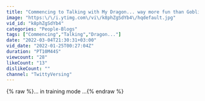 ```yaml
---
title: "Commencing to Talking with My Dragon... way more fun than Goblins"
image: "https:\/\/i.ytimg.com\/vi\/k8phZgSdYb4\/hqdefault.jpg"
vid_id: "k8phZgSdYb4"
categories: "People-Blogs"
tags: ["Commencing","Talking","Dragon..."]
date: "2022-03-04T21:30:31+03:00"
vid_date: "2022-01-25T00:27:04Z"
duration: "PT10M44S"
viewcount: "28"
likeCount: "13"
dislikeCount: ""
channel: "TwittyVersing"
---
```

{% raw %}... in training mode ...{% endraw %}
